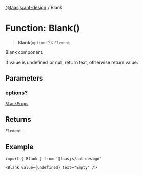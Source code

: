 [@faasjs/ant-design](../README.md) / Blank

# Function: Blank()

> **Blank**(`options`?): `Element`

Blank component.

If value is undefined or null, return text, otherwise return value.

## Parameters

### options?

[`BlankProps`](../interfaces/BlankProps.md)

## Returns

`Element`

## Example

```tsx
import { Blank } from '@faasjs/ant-design'

<Blank value={undefined} text="Empty" />
```
